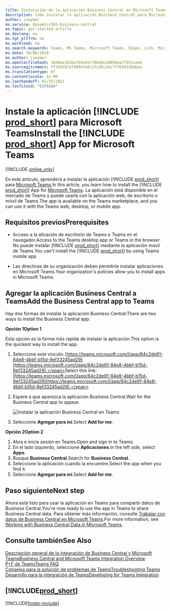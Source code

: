 ```yaml
---
title: Instalación de la aplicación Business Central en Microsoft Teams | Microsoft Docs
description: Cómo instalar la aplicación Business Central para Microsoft Teams.
author: jswymer
ms.service: dynamics365-business-central
ms.topic: get-started-article
ms.devlang: na
ms.tgt_pltfrm: na
ms.workload: na
ms.search.keywords: Teams, MS Teams, Microsoft Teams, Skype, Link, Microsoft 365, collaborate, collaboration, teamwork
ms.date: 10/08/2020
ms.author: jswymer
ms.openlocfilehash: 34d8ae185ba705e42c700a0c2089dea77351cee6
ms.sourcegitcommit: ff2b55b7e790447e0c1fcd5c2ec7f7610338ebaa
ms.translationtype: HT
ms.contentlocale: es-MX
ms.lasthandoff: 02/15/2021
ms.locfileid: "5379184"
---
```

# <a name="install-the-prod_short-app-for-microsoft-teams"></a><span data-ttu-id="413b8-103">Instale la aplicación [!INCLUDE [prod_short](includes/prod_short.md)] para Microsoft Teams</span><span class="sxs-lookup"><span data-stu-id="413b8-103">Install the [!INCLUDE [prod_short](includes/prod_short.md)] App for Microsoft Teams</span></span>

[!INCLUDE [online_only](includes/online_only.md)]

<span data-ttu-id="413b8-104">En este artículo, aprenderá a instalar la aplicación [!INCLUDE [prod_short](includes/prod_short.md)] para [Microsoft Teams](https://www.microsoft.com/en-us/microsoft-365/microsoft-teams).</span><span class="sxs-lookup"><span data-stu-id="413b8-104">In this article, you learn how to install the [!INCLUDE [prod_short](includes/prod_short.md)] App for [Microsoft Teams](https://www.microsoft.com/en-us/microsoft-365/microsoft-teams).</span></span> <span data-ttu-id="413b8-105">La aplicación está disponible en el mercado de Teams y puede usarla con la aplicación web, de escritorio o móvil de Teams.</span><span class="sxs-lookup"><span data-stu-id="413b8-105">The app is available on the Teams marketplace, and you can use it with the Teams web, desktop, or mobile app.</span></span>

## <a name="prerequisites"></a><span data-ttu-id="413b8-106">Requisitos previos</span><span class="sxs-lookup"><span data-stu-id="413b8-106">Prerequisites</span></span>

- <span data-ttu-id="413b8-107">Acceso a la alicación de escritorio de Teams o Teams en el navegador.</span><span class="sxs-lookup"><span data-stu-id="413b8-107">Access to the Teams desktop app or Teams in the browser.</span></span> <span data-ttu-id="413b8-108">No puede instalar [!INCLUDE [prod_short](includes/prod_short.md)] mediante la aplicación móvil de Teams.</span><span class="sxs-lookup"><span data-stu-id="413b8-108">You can't install the [!INCLUDE [prod_short](includes/prod_short.md)] by using Teams mobile app.</span></span>

- <span data-ttu-id="413b8-109">Las directivas de su organización deben permitirle instalar aplicaciones en Microsoft Teams.</span><span class="sxs-lookup"><span data-stu-id="413b8-109">Your organization's policies allow you to install apps in Microsoft Teams.</span></span>

## <a name="add-the-business-central-app-to-teams"></a><span data-ttu-id="413b8-110">Agregar la aplicación Business Central a Teams</span><span class="sxs-lookup"><span data-stu-id="413b8-110">Add the Business Central app to Teams</span></span>

<span data-ttu-id="413b8-111">Hay dos formas de instalar la aplicación Business Central:</span><span class="sxs-lookup"><span data-stu-id="413b8-111">There are two ways to install the Business Central app:</span></span>

<span data-ttu-id="413b8-112">**Opción 1**</span><span class="sxs-lookup"><span data-stu-id="413b8-112">**Option 1**</span></span>

<span data-ttu-id="413b8-113">Esta opción es la forma más rápida de instalar la aplicación.</span><span class="sxs-lookup"><span data-stu-id="413b8-113">This option is the quickest way to install the app.</span></span>

1. <span data-ttu-id="413b8-114">Seleccione este vínculo: [https://teams.microsoft.com/l/app/84c2de91-84e8-4bbf-b15d-9ef33245ad29](https://teams.microsoft.com/l/app/84c2de91-84e8-4bbf-b15d-9ef33245ad29).</span><span class="sxs-lookup"><span data-stu-id="413b8-114">Select this link: [https://teams.microsoft.com/l/app/84c2de91-84e8-4bbf-b15d-9ef33245ad29](https://teams.microsoft.com/l/app/84c2de91-84e8-4bbf-b15d-9ef33245ad29).</span></span>

2. <span data-ttu-id="413b8-115">Espere a que aparezca la aplicación Business Central.</span><span class="sxs-lookup"><span data-stu-id="413b8-115">Wait for the Business Central app to appear.</span></span>

    ![Instalar la aplicación Business Central en Teams](media/teams-install-app.png)

3. <span data-ttu-id="413b8-117">Seleccione **Agregar para mí**.</span><span class="sxs-lookup"><span data-stu-id="413b8-117">Select **Add for me**.</span></span>

<span data-ttu-id="413b8-118">**Opción 2**</span><span class="sxs-lookup"><span data-stu-id="413b8-118">**Option 2**</span></span>

1. <span data-ttu-id="413b8-119">Abra e inicie sesión en Teams.</span><span class="sxs-lookup"><span data-stu-id="413b8-119">Open and sign in to Teams.</span></span>
2. <span data-ttu-id="413b8-120">En el lado izquierdo, seleccione **Aplicaciones**.</span><span class="sxs-lookup"><span data-stu-id="413b8-120">In the left side, select **Apps**.</span></span>
3. <span data-ttu-id="413b8-121">Busque **Business Central**.</span><span class="sxs-lookup"><span data-stu-id="413b8-121">Search for **Business Central**.</span></span>
4. <span data-ttu-id="413b8-122">Seleccione la aplicación cuando la encuentre.</span><span class="sxs-lookup"><span data-stu-id="413b8-122">Select the app when you find it.</span></span>
5. <span data-ttu-id="413b8-123">Seleccione **Agregar para mí**.</span><span class="sxs-lookup"><span data-stu-id="413b8-123">Select **Add for me**.</span></span>

## <a name="next-step"></a><span data-ttu-id="413b8-124">Paso siguiente</span><span class="sxs-lookup"><span data-stu-id="413b8-124">Next step</span></span>

<span data-ttu-id="413b8-125">Ahora está listo para usar la aplicación en Teams para compartir datos de Business Central.</span><span class="sxs-lookup"><span data-stu-id="413b8-125">You're now ready to use the app in Teams to share Business Central data.</span></span> <span data-ttu-id="413b8-126">Para obtener más información, consulte [Trabajar con datos de Business Central en Microsoft Teams](across-working-with-teams.md).</span><span class="sxs-lookup"><span data-stu-id="413b8-126">For more information, see [Working with Business Central Data in Microsoft Teams](across-working-with-teams.md).</span></span>

## <a name="see-also"></a><span data-ttu-id="413b8-127">Consulte también</span><span class="sxs-lookup"><span data-stu-id="413b8-127">See Also</span></span>

[<span data-ttu-id="413b8-128">Descripción general de la integración de Business Central y Microsoft Teams</span><span class="sxs-lookup"><span data-stu-id="413b8-128">Business Central and Microsoft Teams Integration Overview</span></span>](across-teams-overview.md)  
[<span data-ttu-id="413b8-129">P+F de Teams</span><span class="sxs-lookup"><span data-stu-id="413b8-129">Teams FAQ</span></span>](teams-faq.md)  
[<span data-ttu-id="413b8-130">Consejos para la solución de problemas de Teams</span><span class="sxs-lookup"><span data-stu-id="413b8-130">Troubleshooting Teams</span></span>](admin-teams-troubleshooting.md)  
[<span data-ttu-id="413b8-131">Desarrollo para la integración de Teams</span><span class="sxs-lookup"><span data-stu-id="413b8-131">Developing for Teams Integration</span></span>](/dynamics365/business-central/dev-itpro/developer/devenv-develop-for-teams)  

## [!INCLUDE[prod_short](includes/free_trial_md.md)]  


[!INCLUDE[footer-include](includes/footer-banner.md)]